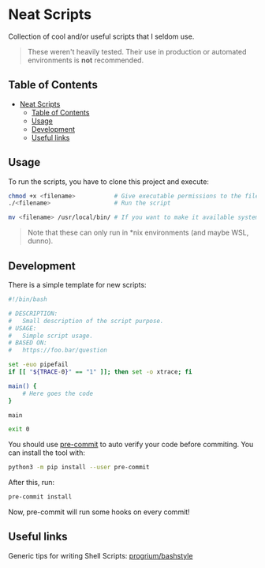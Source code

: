 # Neat Scripts

Collection of cool and/or useful scripts that I seldom use.

> These weren't heavily tested.
> Their use in production or automated environments is **not** recommended.

## Table of Contents

- [Neat Scripts](#neat-scripts)
  - [Table of Contents](#table-of-contents)
  - [Usage](#usage)
  - [Development](#development)
  - [Useful links](#useful-links)

## Usage

To run the scripts, you have to clone this project and execute:

```bash
chmod +x <filename>           # Give executable permissions to the file
./<filename>                  # Run the script

mv <filename> /usr/local/bin/ # If you want to make it available system wide
```

> Note that these can only run in *nix environments (and maybe WSL, dunno).

## Development

There is a simple template for new scripts:

```bash
#!/bin/bash

# DESCRIPTION:
#   Small description of the script purpose.
# USAGE:
#   Simple script usage.
# BASED ON:
#   https://foo.bar/question

set -euo pipefail
if [[ "${TRACE-0}" == "1" ]]; then set -o xtrace; fi

main() {
    # Here goes the code
}

main

exit 0
```

You should use [pre-commit](https://pre-commit.com/) to auto verify your code
before commiting. You can install the tool with:

```bash
python3 -m pip install --user pre-commit
```

After this, run:

```bash
pre-commit install
```

Now, pre-commit will run some hooks on every commit!

## Useful links

Generic tips for writing Shell Scripts: [progrium/bashstyle](https://github.com/progrium/bashstyle)
